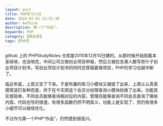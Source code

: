 ```yaml
---
layout: post
title: PHP学习小记
date: 2016-02-01 22:52:30
author: AwThink
description: 第一个“作品”。
keywords: PHP
category: [致知录]
tags: [PHP]
---
```


github 上的 PHPStudyNotes 仓库是2015年12月10日建的。从那时候开始抱着本圣经啃，也没啃完，中间公司又做创业项目申报，然后又被拉去凑人数写劳什子创业项目计划书，写创业项目计划书的同时还穿插着做项目，PHP的学习也就中断了。

临近年底，上周又空了下来。于是布置的练习小模块又被提了出来，上周认认真真摸爬滚打各种百度，终于在今天把这个会员分权限查询小模块给做了出来。功能其实很简单，不同会员能够查询相对应的内容，管理员能够查询不同会员查询了哪些内容。代码也写的很渣，有很多函数仍然不明其义，功能上是实现了，但仍有很多小细节可以继续优化。

不过作为第一个PHP“作品”，仍然感到很高兴。